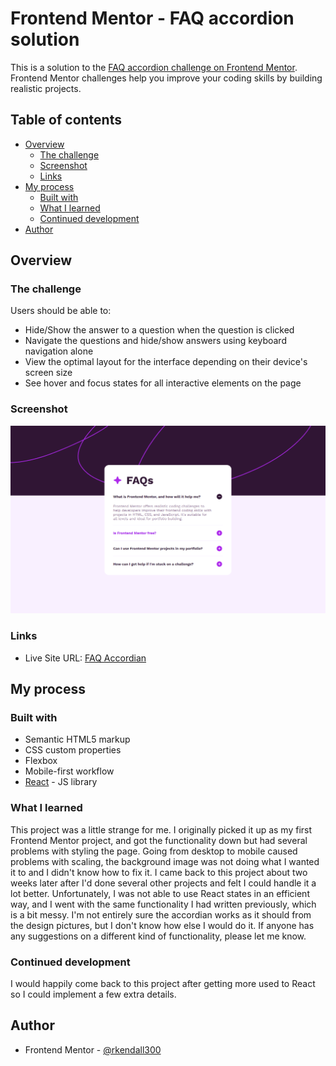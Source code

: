 # Frontend Mentor - FAQ accordion solution

This is a solution to the [FAQ accordion challenge on Frontend Mentor](https://www.frontendmentor.io/challenges/faq-accordion-wyfFdeBwBz). Frontend Mentor challenges help you improve your coding skills by building realistic projects. 

## Table of contents

- [Overview](#overview)
  - [The challenge](#the-challenge)
  - [Screenshot](#screenshot)
  - [Links](#links)
- [My process](#my-process)
  - [Built with](#built-with)
  - [What I learned](#what-i-learned)
  - [Continued development](#continued-development)
- [Author](#author)

## Overview

### The challenge

Users should be able to:

- Hide/Show the answer to a question when the question is clicked
- Navigate the questions and hide/show answers using keyboard navigation alone
- View the optimal layout for the interface depending on their device's screen size
- See hover and focus states for all interactive elements on the page

### Screenshot

![](./desktop-design.PNG)

### Links

- Live Site URL: [FAQ Accordian](https://rkendall300.github.io/faq-accordian/)

## My process

### Built with

- Semantic HTML5 markup
- CSS custom properties
- Flexbox
- Mobile-first workflow
- [React](https://reactjs.org/) - JS library

### What I learned

This project was a little strange for me. I originally picked it up as my first Frontend Mentor project, and got the functionality down but had several problems with styling the page. Going from desktop to mobile caused problems with scaling, the background image was not doing what I wanted it to and I didn't know how to fix it. I came back to this project about two weeks later after I'd done several other projects and felt I could handle it a lot better. Unfortunately, I was not able to use React states in an efficient way, and I went with the same functionality I had written previously, which is a bit messy. I'm not entirely sure the accordian works as it should from the design pictures, but I don't know how else I would do it. If anyone has any suggestions on a different kind of functionality, please let me know. 

### Continued development

I would happily come back to this project after getting more used to React so I could implement a few extra details.

## Author

- Frontend Mentor - [@rkendall300](https://www.frontendmentor.io/profile/rkendall300)